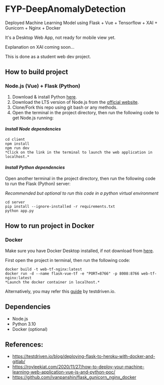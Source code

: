 # FYP-DeepAnomalyDetection
Deployed Machine Learning Model using Flask + Vue + Tensorflow + XAI + Gunicorn + Nginx + Docker

It's a Desktop Web App, not ready for mobile view yet.

Explanation on XAI coming soon...

This is done as a student web dev project.

## How to build project
### Node.js (Vue) + Flask (Python)
1. Download & install Python <a href ="https://www.python.org/downloads/" target="blank"> here</a>.
2. Download the LTS version of Node.js from the <a href ="" target="blank">  official website</a>.
3. Clone/Fork this repo using git bash or any methods.
4. Open the terminal in the project directory, then run the following code to get Node.js running:

#### *Install Node dependencies*
```
cd client
npm install
npm run dev
*Click on the link in the terminal to launch the web application in localhost.*
```

#### *Install Python dependencies*

Open another terminal in the project directory, then run the following code to run the Flask (Python) server:

*Recommended but optional to run this code in a python virtual environment*
```
cd server
pip install --ignore-installed -r requirements.txt
python app.py
```

## How to run project in Docker
### Docker 
Make sure you have Docker Desktop installed, if not download from <a href ="https://www.docker.com/products/docker-desktop/" target="blank"> here</a>.

First open the project in terminal, then run the following code:
```
docker build -t web-tf-nginx:latest
docker run -d --name flask-vue-tf -e "PORT=8766" -p 8008:8766 web-tf-nginx:latest
*Launch the docker container in localhost.*
```
Alternatively, you may refer this <a href ="https://testdriven.io/blog/deploying-flask-to-heroku-with-docker-and-gitlab/" target="blank"> guide</a> by testdriven.io.


## Dependencies
- Node.js 
- Python 3.10
- Docker (optional)

## References:
- https://testdriven.io/blog/deploying-flask-to-heroku-with-docker-and-gitlab/
- https://royleekiat.com/2020/11/27/how-to-deploy-your-machine-learning-web-application-vue-js-and-python-poc/
- https://github.com/ivanpanshin/flask_gunicorn_nginx_docker
